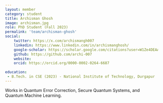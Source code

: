 ```yaml
---
layout: member
category: student
title: Archisman Ghosh
image: archisman.jpg
role: PhD Student (Fall 2023)
permalink: 'team/archisman-ghosh'
social:
    twitter: https://x.com/archismangh007
    linkedin: https://www.linkedin.com/in/archismanghosh/
    google-scholar: https://scholar.google.com/citations?user=W1Ze4DEAAAAJ&hl=en
    github: https://github.com/archi-007
    website:
    orcid: https://orcid.org/0000-0002-0264-6687
    
education:
 - B.Tech. in CSE (2023) - National Institute of Technology, Durgapur
---
```


Works in Quantum Error Correction, Secure Quantum Systems, and Quantum Machine Learning. 
